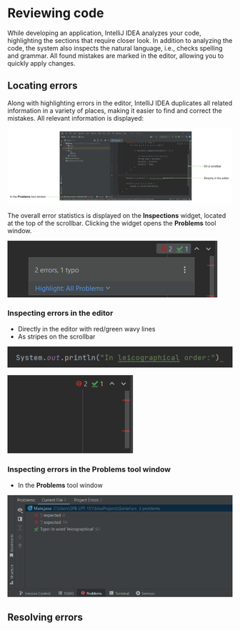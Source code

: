 # Reviewing code

While developing an application, IntelliJ IDEA analyzes your code, highlighting the sections that require closer look. In addition to analyzing the code, the system also inspects the natural language, i.e., checks spelling and grammar. All found mistakes are marked in the editor, allowing you to quickly apply changes.

## Locating errors

Along with highlighting errors in the editor, IntelliJ IDEA duplicates all related information in a variety of places, making it easier to find and correct the mistakes. All relevant information is displayed:

![errors overview](https://github.com/EPprivate/private_repo/blob/main/images/errors%20overview.png?raw=true)

The overall error statistics is displayed on the **Inspections** widget, located at the top of the scrollbar. Clicking the widget opens the **Problems** tool window.

![inspections widget](https://github.com/EPprivate/private_repo/blob/main/images/inspections%20widget.png?raw=true)

### Inspecting errors in the editor

- Directly in the editor with red/green wavy lines
- As stripes on the scrollbar

![errors as wavy lines](https://github.com/EPprivate/private_repo/blob/main/images/errors%20as%20wavy%20lines.png?raw=true)

![stripes on a scroll bar](https://github.com/EPprivate/private_repo/blob/main/images/stripes%20on%20a%20scroll%20bar.png?raw=true)

### Inspecting errors in the Problems tool window

- In the **Problems** tool window

![problems tab](https://github.com/EPprivate/private_repo/blob/main/images/problems%20tab.png?raw=true)

## Resolving errors


